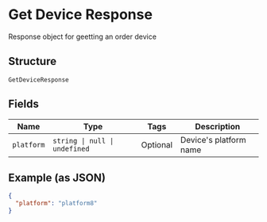 
# Get Device Response

Response object for geetting an order device

## Structure

`GetDeviceResponse`

## Fields

| Name | Type | Tags | Description |
|  --- | --- | --- | --- |
| `platform` | `string \| null \| undefined` | Optional | Device's platform name |

## Example (as JSON)

```json
{
  "platform": "platform8"
}
```


